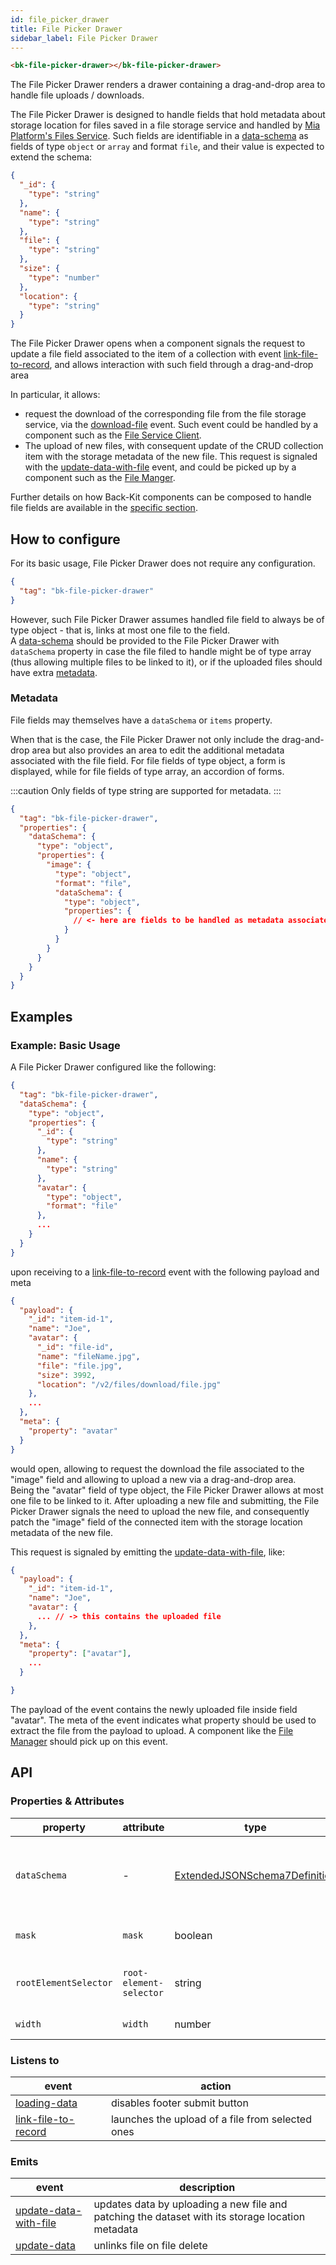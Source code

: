 ```yaml
---
id: file_picker_drawer
title: File Picker Drawer
sidebar_label: File Picker Drawer
---
```

<!--
WARNING:
This file is automatically generated. Please edit the 'README' file of the corresponding component and run `yarn copy:docs`
-->

[files-service]: /runtime_suite/files-service/configuration.mdx

[data-schema]: ../30_page_layout.md#data-schema
[file-management]: ../80_flows/10_file_management.md
[link-file-to-record]: ../70_events.md#link-file-to-record
[upload-file]: ../70_events.md#upload-file
[download-file]: ../70_events.md#download-file
[loading-data]: ../70_events.md#loading-data
[fetch-files]: ../70_events.md#fetch-files
[fetched-files]: ../70_events.md#fetched-files
[update-data]: ../70_events.md#update-data
[update-data-with-file]: ../70_events.md#update-data-with-file

[bk-file-client]: ./280_file_service_client.md
[bk-file-manager]: ./250_file_manager.md



```html
<bk-file-picker-drawer></bk-file-picker-drawer>
```

<!-- TODO link file management flow -->

The File Picker Drawer renders a drawer containing a drag-and-drop area to handle file uploads / downloads.

The File Picker Drawer is designed to handle fields that hold metadata about storage location for files saved in a file storage service and handled by [Mia Platform's Files Service][files-service].
Such fields are identifiable in a [data-schema] as fields of type `object` or `array` and format `file`, and their value is expected to extend the schema:

```json
{
  "_id": {
    "type": "string"
  },
  "name": {
    "type": "string"
  },
  "file": {
    "type": "string"
  },
  "size": {
    "type": "number"
  },
  "location": {
    "type": "string"
  }
}
```

The File Picker Drawer opens when a component signals the request to update a file field associated to the item of a collection with event [link-file-to-record],
and allows interaction with such field through a drag-and-drop area

In particular, it allows:
  - request the download of the corresponding file from the file storage service, via the [download-file] event.
    Such event could be handled by a component such as the [File Service Client][bk-file-client].
  - The upload of new files, with consequent update of the CRUD collection item with the storage metadata of the new file.
    This request is signaled with the [update-data-with-file] event, and could be picked up by a component such as the [File Manger][bk-file-manager].

Further details on how Back-Kit components can be composed to handle file fields are available in the [specific section][file-management].

## How to configure

For its basic usage, File Picker Drawer does not require any configuration.

```json
{
  "tag": "bk-file-picker-drawer"
}
```

However, such File Picker Drawer assumes handled file field to always be of type object - that is, links at most one file to the field.\
A [data-schema] should be provided to the File Picker Drawer with `dataSchema` property in case the file filed to handle might be of type array (thus allowing multiple files to be linked to it),
or if the uploaded files should have extra [metadata](#metadata).

### Metadata

File fields may themselves have a `dataSchema` or `items` property.

When that is the case, the File Picker Drawer not only include the drag-and-drop area but also provides an area to edit the additional metadata associated with the file field.
For file fields of type object, a form is displayed, while for file fields of type array, an accordion of forms.

:::caution
Only fields of type string are supported for metadata.
:::

```json
{
  "tag": "bk-file-picker-drawer",
  "properties": {
    "dataSchema": {
      "type": "object",
      "properties": {
        "image": {
          "type": "object",
          "format": "file",
          "dataSchema": {
            "type": "object",
            "properties": {
              // <- here are fields to be handled as metadata associated to the `image` field
            }
          }
        }
      }
    }
  }
}
```

## Examples

### Example: Basic Usage

A File Picker Drawer configured like the following:

```json
{
  "tag": "bk-file-picker-drawer",
  "dataSchema": {
    "type": "object",
    "properties": {
      "_id": {
        "type": "string"
      },
      "name": {
        "type": "string"
      },
      "avatar": {
        "type": "object",
        "format": "file"
      },
      ...
    }
  }
}
```

upon receiving to a [link-file-to-record] event with the following payload and meta

```json
{
  "payload": {
    "_id": "item-id-1",
    "name": "Joe",
    "avatar": {
      "_id": "file-id",
      "name": "fileName.jpg",
      "file": "file.jpg",
      "size": 3992,
      "location": "/v2/files/download/file.jpg"
    },
    ...
  },
  "meta": {
    "property": "avatar"
  }
}
```

would open, allowing to request the download the file associated to the "image" field and allowing to upload a new via a drag-and-drop area.\
Being the "avatar" field of type object, the File Picker Drawer allows at most one file to be linked to it.
After uploading a new file and submitting, the File Picker Drawer signals the need to upload the new file,
and consequently patch the "image" field of the connected item with the storage location metadata of the new file.

This request is signaled by emitting the [update-data-with-file], like:

```json
{
  "payload": {
    "_id": "item-id-1",
    "name": "Joe",
    "avatar": {
      ... // -> this contains the uploaded file
    },
  },
  "meta": {
    "property": ["avatar"],
    ...
  }

}
```

The payload of the event contains the newly uploaded file inside field "avatar".
The meta of the event indicates what property should be used to extract the file from the payload to upload.
A component like the [File Manager][bk-file-manager] should pick up on this event.

## API

### Properties & Attributes

| property              | attribute               | type                                         | default | description                                         |
| --------------------- | ----------------------- | -------------------------------------------- | ------- | --------------------------------------------------- |
| `dataSchema`          | -                       | [ExtendedJSONSchema7Definition][data-schema] | -       | data schema describing the fields of the collection |
| `mask`                | `mask`                  | boolean                                      | true    | whether to mask or not the drawer                   |
| `rootElementSelector` | `root-element-selector` | string                                       | -       | root element to append the drawer to                |
| `width`               | `width`                 | number                                       | 500     | width of the drawer                                 |

### Listens to

| event                 | action                                           |
| --------------------- | ------------------------------------------------ |
| [loading-data]        | disables footer submit button                    |
| [link-file-to-record] | launches the upload of a file from selected ones |


### Emits

| event                   | description                                                                                      |
| ----------------------- | ------------------------------------------------------------------------------------------------ |
| [update-data-with-file] | updates data by uploading a new file and patching the dataset with its storage location metadata |
| [update-data]           | unlinks file on file delete                                                                      |

